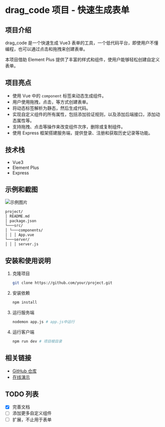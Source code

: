 # drag_code 项目 - 快速生成表单

## 项目介绍

drag_code 是一个快速生成 Vue3 表单的工具，一个低代码平台，即使用户不懂编程，也可以通过点击和拖拽来创建表单。

本项目借助 Element Plus 提供了丰富的样式和组件，使用户能够轻松创建自定义表单。

## 项目亮点

- 使用 Vue 中的 `component` 标签来动态生成组件。
- 用户使用拖拽，点击，等方式创建表单。
- 将动态标签解析为静态，然后生成代码。
- 实现自定义组件的所有属性，包括添加验证规则，以及添加后端接口，添加动态属性等。
- 支持拖拽、点击等操作来改变组件次序，删除或复制组件。
- 使用 Express 框架搭建服务端，提供登录、注册和获取历史记录等功能。

## 技术栈

- Vue3
- Element Plus
- Express

## 示例和截图

![示例图片](./images/screenshot.png)

```markdown
project/
│ README.md
│ package.json
└───src/
│ └───components/
│ │ │ App.vue
└───server/
│ │ │ server.js
```

## 安装和使用说明

1. 克隆项目
   ```bash
   git clone https://github.com/your/project.git

2. 安装依赖
   ```bash
   npm install

3. 运行服务端
   ```bash
   nodemon app.js # app.js中运行

4. 运行客户端
   ```bash
   npm run dev # 项目根目录

## 相关链接

- [GitHub 仓库](https://github.com/topulikeweb/DragCode)
- [在线演示](https://drag-code-yoa3-topulikeweb.vercel.app)

## TODO 列表

- [x] 完善文档
- [ ] 添加更多自定义组件
- [ ] 扩展，不止用于表单
